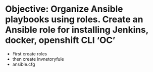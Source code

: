 # Objective: Organize Ansible playbooks using roles. Create an Ansible role for installing Jenkins, docker, openshift CLI ‘OC’
- First create roles
- then create invnetoryfule
- ansible.cfg
  
